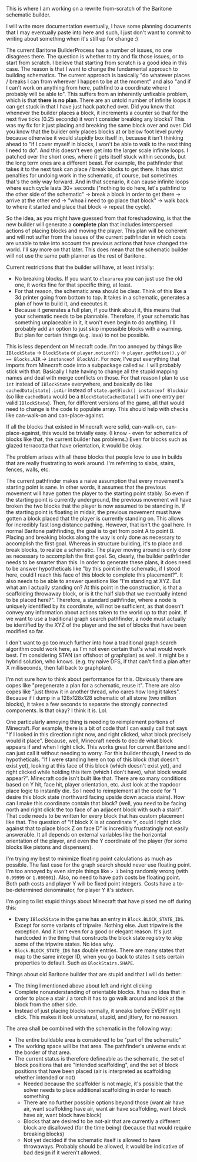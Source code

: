 This is where I am working on a rewrite from-scratch of the Baritone schematic builder.

I will write more documentation eventually, I have some planning documents that I may eventually paste into here and such, I just don't want to commit to writing about something when it's still up for change :)

The current Baritone BuilderProcess has a number of issues, no one disagrees there. The question is whether to try and fix those issues, or to start from scratch. I believe that starting from scratch is a good idea in this case. The reason is that I want to change the fundamental approach to building schematics. The current approach is basically "do whatever places / breaks I can from wherever I happen to be at the moment" and also "and if I can't work on anything from here, pathfind to a coordinate where I probably will be able to". This suffers from an inherently unfixable problem, which is that **there is no plan**. There are an untold number of infinite loops it can get stuck in that I have just hack patched over. Did you know that whenever the builder places a block, it increments a counter so that for the next five ticks (0.25 seconds) it won't consider breaking any blocks? This was my fix for it just placing and breaking the same block over and over. Did you know that the builder only places blocks at or below foot level purely because otherwise it would stupidly box itself in, because it isn't thinking ahead to "if I cover myself in blocks, I won't be able to walk to the next thing I need to do". And this doesn't even get into the larger scale infinite loops. I patched over the short ones, where it gets itself stuck within seconds, but the long term ones are a different beast. For example, the pathfinder that takes it to the next task can place / break blocks to get there. It has strict penalties for undoing work in the schematic, of course, but sometimes that's the only way forward. And in that scenario, it can cause infinite loops where each cycle lasts 30+ seconds ("nothing to do here, let's pathfind to the other side of the schematic" -> break a block in order to get there -> arrive at the other end -> "whoa i need to go place that block" -> walk back to where it started and place that block -> repeat the cycle).

So the idea, as you might have guessed from that foreshadowing, is that the new builder will generate a **complete** plan that includes interspersed actions of placing blocks and moving the player. This plan will be coherent and will not suffer from the issues of the current pathfinder in which costs are unable to take into account the previous actions that have changed the world. I'll say more on that later. This does mean that the schematic builder will not use the same path planner as the rest of Baritone.

Current restrictions that the builder will have, at least initially:
* No breaking blocks. If you want to `cleararea` you can just use the old one, it works fine for that specific thing, at least.
* For that reason, the schematic area should be clear. Think of this like a 3d printer going from bottom to top. It takes in a schematic, generates a plan of how to build it, and executes it.
* Because it generates a full plan, if you think about it, this means that your schematic needs to be plannable. Therefore, if your schematic has something unplaceable in it, it won't even begin to do anything. I'll probably add an option to just skip impossible blocks with a warning. But plan for certain things (e.g. lava) to not be possible.

This is less dependent on Minecraft code. I'm too annoyed by things like `IBlockState` -> `BlockState` or `player.motionY()` -> `player.getMotion().y` or `== Blocks.AIR` -> `instanceof BlockAir`. For now, I've put everything that imports from Minecraft code into a subpackage called `mc`. I will probably stick with that. Basically I hate having to change all the stupid mapping names and deal with merge conflicts on those. For that reason I plan to use `int` instead of `IBlockState` everywhere, and basically do like `cachedData[state].isAir` instead of `state.getBlock() instanceof BlockAir` (so like `cachedData` would be a `BlockStateCachedData[]` with one entry per valid `IBlockState`). Then, for different versions of the game, all that would need to change is the code to populate array. This should help with checks like can-walk-on and can-place-against.

If all the blocks that existed in Minecraft were solid, can-walk-on, can-place-against, this would be trivially easy. (I know - even for schematics of blocks like that, the current builder has problems.) Even for blocks such as glazed terracotta that have orientation, it would be okay.

The problem arises with all these blocks that people love to use in builds that are really frustrating to work around. I'm referring to slabs, stairs, fences, walls, etc.

The current pathfinder makes a naive assumption that every movement's starting point is sane. In other words, it assumes that the previous movement will have gotten the player to the starting point stably. So even if the starting point is currently underground, the previous movement will have broken the two blocks that the player is now assumed to be standing in. If the starting point is floating in midair, the previous movement must have gotten a block placed that the player is currently standing on. This allows for incredibly fast long distance pathing. However, that isn't the goal here. In normal Baritone pathfinding, the goal is to get from point A to point B. Placing and breaking blocks along the way is only done as necessary to accomplish the first goal. Whereas in structure building, it's to place and break blocks, to realize a schematic. The player moving around is only done as necessary to accomplish the first goal. So, clearly, the builder pathfinder needs to be smarter than this. In order to generate these plans, it does need to be answer hypotheticals like "by this point in the schematic, if I stood here, could I reach this face of this block to complete this placement?". It also needs to be able to answer questions like "I'm standing at XYZ. But what am I actually standing on? At this point in the construction, is that a scaffolding throwaway block, or is it the half slab that we eventually intend to be placed here?". Therefore, a standard pathfinder, where a node is uniquely identified by its coordinate, will not be sufficient, as that doesn't convey any information about actions taken to the world up to that point. If we want to use a traditional graph search pathfinder, a node must actually be identified by the XYZ of the player and the set of blocks that have been modified so far.

I don't want to go too much further into how a traditional graph search algorithm could work here, as I'm not even certain that's what would work best. I'm considering STAN (an offshoot of graphplan) as well. It might be a hybrid solution, who knows. (e.g. try naive DFS, if that can't find a plan after X milliseconds, then fall back to graphplan).

I'm not sure how to think about performance for this. Obviously there are copes like "pregenerate a plan for a schematic, reuse it". There are also copes like "just throw it in another thread, who cares how long it takes". Because if I dump in a 128x128x128 schematic of all stone (two million blocks), it takes a few seconds to separate the strongly connected components. Is that okay? I think it is. Lol.

One particularly annoying thing is needing to reimplement portions of Minecraft. For example, there is a bit of code that I can easily call that says "If I looked in this direction right now, and right clicked, what block precisely would it place". Because, well, Minecraft needs to decide what block appears if and when I right click. This works great for current Baritone and I can just call it without needing to worry. For this builder though, I need to do hypotheticals. "If I were standing here on top of this block (that doesn't exist yet), looking at this face of this block (which doesn't exist yet), and right clicked while holding this item (which I don't have), what block would appear?". Minecraft code isn't built like that. There are so many conditions based on Y hit, face hit, player orientation, etc. Just look at the trapdoor place logic to instantly die. So I need to reimplement all the code for "I desire this block state (northward facing upside down acacia stairs). How can I make this coordinate contain that block? (well, you need to be facing north and right click the top face of an adjacent block with such a stair)". That code needs to be written for every block that has custom placement like that. The question of "If block X is at coordinate Y, could I right click against that to place block Z on face D" is incredibly frustratingly not easily answerable. It all depends on external variables like the horizontal orientation of the player, and even the Y coordinate of the player (for some blocks like pistons and dispensers). 

I'm trying my best to minimize floating point calculations as much as possible. The fast case for the graph search should never use floating point. I'm too annoyed by even simple things like `> 1` being randomly wrong (with `0.99999` or `1.000001`). Also, no need to have path costs be floating point. Both path costs and player Y will be fixed point integers. Costs have a to-be-determined denominator, for player Y it's sixteen.

I'm going to list stupid things about Minecraft that have pissed me off during this:
* Every `IBlockState` in the game has an entry in `Block.BLOCK_STATE_IDS`. Except for some variants of tripwire. Nothing else. Just tripwire is the exception. And it isn't even for a good or elegant reason. It's just hardcoded in the thing that constructs the block state registry to skip some of the tripwire states. No idea why.
* `Block.BLOCK_STATE_IDS` has double entries. There are many states that map to the same integer ID, when you go back to states it sets certain properties to default. Such as `BlockStairs.SHAPE`.

Things about old Baritone builder that are stupid and that I will do better:
* The thing I mentioned above about left and right clicking
* Complete nonunderstanding of orientable blocks. It has no idea that in order to place a stair / a torch it has to go walk around and look at the block from the other side.
* Instead of just placing blocks normally, it sneaks before EVERY right click. This makes it look unnatural, stupid, and jittery, for no reason.

The area shall be combined with the schematic in the following way:
* The entire buildable area is considered to be "part of the schematic"
* The working space will be that area. The pathfinder's universe ends at the border of that area.
* The current status is therefore defineable as the schematic, the set of block positions that are "intended scaffolding", and the set of block positions that have been placed (air is interpreted as scaffolding whether intended or not)
  * Needed because the scaffolder is not magic, it's possible that the solver needs to place additional scaffolding in order to reach something
  * There are no further possible options beyond those (want air have air, want scaffolding have air, want air have scaffolding, want block have air, want block have block)
  * Blocks that are desired to be not-air that are currently a different block are disallowed (for the time being) (because that would require breaking blocks)
  * Not yet decided if the schematic itself is allowed to have throwaways. Probably should be allowed, it would be indicative of bad design if it weren't allowed.

